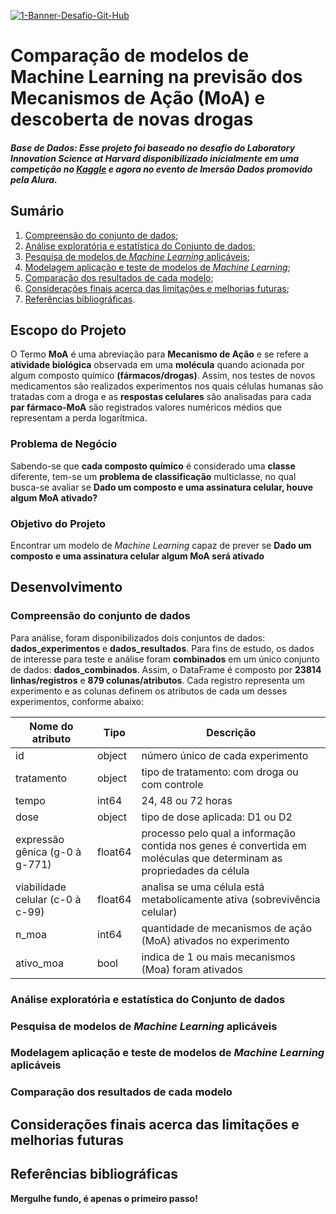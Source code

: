 <a href="https://ibb.co/x2HNNwK"><img src="https://i.ibb.co/BfN99vH/1-Banner-Desafio-Git-Hub.png" alt="1-Banner-Desafio-Git-Hub" border="0"></a>

# Comparação de modelos de Machine Learning na previsão dos Mecanismos de Ação (MoA) e descoberta de novas drogas

##### Base de Dados: Esse projeto foi baseado no desafio do Laboratory Innovation Science at Harvard disponibilizado  inicialmente em uma competição no [Kaggle](https://www.kaggle.com/c/lish-moa/data) e agora no evento de Imersão Dados promovido pela Alura.

## Sumário 

1. [Compreensão do conjunto de dados](Compreensao-do-conjunto-de-dados);
2. [Análise exploratória e estatística do Conjunto de dados](Analise-exploratoria-e-estatistica-do-Conjunto-de-dados);
4. [Pesquisa de modelos de *Machine Learning* aplicáveis](Pesquisa-de-modelos-de-Machine-Learning-aplicaveis);
5. [Modelagem aplicação e teste de modelos de *Machine Learning*](Modelagem-aplicacao-e-teste-de-modelos-de-Machine-Learning);
7. [Comparação dos resultados de cada modelo](Comparacao-dos-resultados-de-cada-modelo);
8. [Considerações finais acerca das limitações e melhorias futuras](Consideracoes-finais-acerca-das-limitacoes-e-melhorias-futuras);
9. [Referências bibliográficas](Referencias-bibliograficas).

## Escopo do Projeto 

O Termo **MoA** é uma abreviação para **Mecanismo de Ação** e se refere a **atividade biológica** observada em uma **molécula** quando acionada por algum composto químico **(fármacos/drogas)**. Assim, nos testes de novos medicamentos são realizados experimentos nos quais células humanas são tratadas com a droga e as **respostas celulares** são analisadas para cada **par fármaco-MoA** são registrados valores numéricos médios que representam a perda logarítmica.

### Problema de Negócio 

Sabendo-se que **cada composto químico** é considerado uma **classe** diferente, tem-se um **problema de classificação** multiclasse, no qual busca-se avaliar se  **Dado um composto e uma assinatura celular, houve algum MoA ativado?**

### Objetivo do Projeto

Encontrar um modelo de *Machine Learning* capaz de prever se **Dado um composto e uma assinatura celular algum MoA será ativado**

## Desenvolvimento

### <a name=“Compreensao-do-conjunto-de-dados”><a/> Compreensão do conjunto de dados

Para análise, foram disponibilizados dois conjuntos de dados: **dados_experimentos** e **dados_resultados**. Para fins de estudo, os dados de interesse para teste e análise foram **combinados** em um único conjunto de dados: **dados_combinados**.
Assim, o DataFrame é composto por **23814 linhas/registros** e **879 colunas/atributos**. Cada registro representa um experimento e as colunas definem os atributos de cada um desses experimentos, conforme abaixo: 

| Nome do atributo                 | Tipo    | Descrição                                                                                                            |
|----------------------------------|---------|----------------------------------------------------------------------------------------------------------------------|
| id                               | object  | número único de cada experimento                                                                                     |
| tratamento                       | object  | tipo de tratamento: com droga ou com controle                                                                        |
| tempo                            | int64   | 24, 48 ou 72 horas                                                                                                   |
| dose                             | object  | tipo de dose aplicada: D1 ou D2                                                                                      |
| expressão gênica (g-0 à g-771)   | float64 | processo pelo qual a informação contida nos genes é convertida em moléculas que determinam as propriedades da célula |
| viabilidade celular (c-0 à c-99) | float64 | analisa se uma célula está metabolicamente ativa (sobrevivência celular)                                             |
| n_moa                            | int64   | quantidade de mecanismos de ação (MoA) ativados no experimento                                                       |
| ativo_moa                        | bool    | indica de 1 ou mais mecanismos (Moa) foram ativados  


### <a name=“Analise-exploratoria-e-estatistica-do-Conjunto-de-dados”><a/> Análise exploratória e estatística do Conjunto de dados
  
### <a name=“Pesquisa-de-modelos-de-Machine-Learning-aplicaveis”><a/> Pesquisa de modelos de *Machine Learning* aplicáveis

### <a name=“Modelagem-aplicacao-e-teste-de-modelos-de-Machine-Learning”><a/> Modelagem aplicação e teste de modelos de *Machine Learning* aplicáveis
  
### <a name=“Comparacao-dos-resultados-de-cada-modelo”><a/> Comparação dos resultados de cada modelo
  
## <a name=“Consideracoes-finais-acerca-das-limitacoes-e-melhorias-futuras”><a/> Considerações finais acerca das limitações e melhorias futuras

## <a name=“Referencias-bibliograficas”><a/> Referências bibliográficas


**Mergulhe fundo, é apenas o primeiro passo!**
